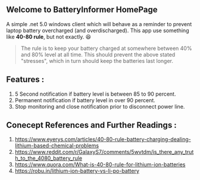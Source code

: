 ## Welcome to BatteryInformer HomePage

A simple .net 5.0 windows client which will behave as a reminder to prevent laptop battery overcharged (and overdischarged).
This app use something like **40-80 rule**, but not exactly. :laughing:

> The rule is to keep your battery charged at somewhere between 40% and 80% level at all time. This should prevent the above stated "stresses", which in turn should keep the batteries last longer.

## Features : 
1. 5 Second notification if battery level is between 85 to 90 percent.
2. Permanent notification if battery level in over 90 percent.
3. Stop monitoring and close notification prior to disconnect power line.

## Conecept References and Further Readings :
1. <a href="https://www.eyerys.com/articles/40-80-rule-battery-charging-dealing-lithium-based-chemical-problems">https://www.eyerys.com/articles/40-80-rule-battery-charging-dealing-lithium-based-chemical-problems</a>
2. <a href="https://www.reddit.com/r/GalaxyS7/comments/5wvtdm/is_there_any_truth_to_the_4080_battery_rule">https://www.reddit.com/r/GalaxyS7/comments/5wvtdm/is_there_any_truth_to_the_4080_battery_rule</a>
3. <a href="https://www.quora.com/What-is-40-80-rule-for-lithium-ion-batteries">https://www.quora.com/What-is-40-80-rule-for-lithium-ion-batteries</a>
4. <a href="https://robu.in/lithium-ion-battery-vs-li-po-battery">https://robu.in/lithium-ion-battery-vs-li-po-battery</a>
